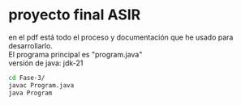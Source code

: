 # proyecto final ASIR
en el pdf está todo el proceso y documentación que he usado para desarrollarlo.  
El programa principal es "program.java"  
versión de java: jdk-21
``` bash
cd Fase-3/
javac Program.java
java Program
```
